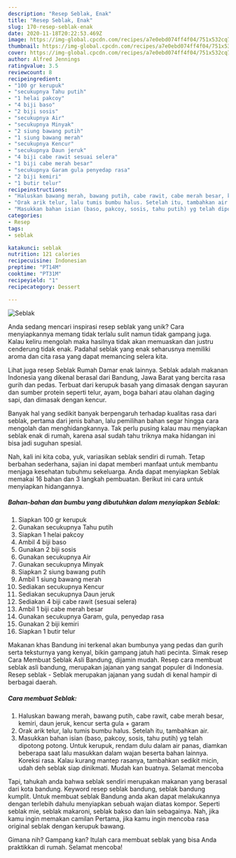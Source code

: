```yaml
---
description: "Resep Seblak, Enak"
title: "Resep Seblak, Enak"
slug: 170-resep-seblak-enak
date: 2020-11-18T20:22:53.469Z
image: https://img-global.cpcdn.com/recipes/a7e0ebd074ff4f04/751x532cq70/seblak-foto-resep-utama.jpg
thumbnail: https://img-global.cpcdn.com/recipes/a7e0ebd074ff4f04/751x532cq70/seblak-foto-resep-utama.jpg
cover: https://img-global.cpcdn.com/recipes/a7e0ebd074ff4f04/751x532cq70/seblak-foto-resep-utama.jpg
author: Alfred Jennings
ratingvalue: 3.5
reviewcount: 8
recipeingredient:
- "100 gr kerupuk"
- "secukupnya Tahu putih"
- "1 helai pakcoy"
- "4 biji baso"
- "2 biji sosis"
- "secukupnya Air"
- "secukupnya Minyak"
- "2 siung bawang putih"
- "1 siung bawang merah"
- "secukupnya Kencur"
- "secukupnya Daun jeruk"
- "4 biji cabe rawit sesuai selera"
- "1 biji cabe merah besar"
- "secukupnya Garam gula penyedap rasa"
- "2 biji kemiri"
- "1 butir telur"
recipeinstructions:
- "Haluskan bawang merah, bawang putih, cabe rawit, cabe merah besar, kemiri, daun jeruk, kencur serta gula + garam"
- "Orak arik telur, lalu tumis bumbu halus. Setelah itu, tambahkan air."
- "Masukkan bahan isian (baso, pakcoy, sosis, tahu putih) yg telah dipotong potong. Untuk kerupuk, rendam dulu dalam air panas, diamkan beberapa saat lalu masukkan dalam wajan beserta bahan lainnya. Koreksi rasa. Kalau kurang mantep rasanya, tambahkan sedikit micin, udah deh seblak siap dinikmati. Mudah kan buatnya. Selamat mencoba"
categories:
- Resep
tags:
- seblak

katakunci: seblak 
nutrition: 121 calories
recipecuisine: Indonesian
preptime: "PT14M"
cooktime: "PT31M"
recipeyield: "1"
recipecategory: Dessert

---
```



![Seblak](https://img-global.cpcdn.com/recipes/a7e0ebd074ff4f04/751x532cq70/seblak-foto-resep-utama.jpg)

Anda sedang mencari inspirasi resep seblak yang unik? Cara menyiapkannya memang tidak terlalu sulit namun tidak gampang juga. Kalau keliru mengolah maka hasilnya tidak akan memuaskan dan justru cenderung tidak enak. Padahal seblak yang enak seharusnya memiliki aroma dan cita rasa yang dapat memancing selera kita.

Lihat juga resep Seblak Rumah Damar enak lainnya. Seblak adalah makanan Indonesia yang dikenal berasal dari Bandung, Jawa Barat yang bercita rasa gurih dan pedas. Terbuat dari kerupuk basah yang dimasak dengan sayuran dan sumber protein seperti telur, ayam, boga bahari atau olahan daging sapi, dan dimasak dengan kencur.

Banyak hal yang sedikit banyak berpengaruh terhadap kualitas rasa dari seblak, pertama dari jenis bahan, lalu pemilihan bahan segar hingga cara mengolah dan menghidangkannya. Tak perlu pusing kalau mau menyiapkan seblak enak di rumah, karena asal sudah tahu triknya maka hidangan ini bisa jadi suguhan spesial.


Nah, kali ini kita coba, yuk, variasikan seblak sendiri di rumah. Tetap berbahan sederhana, sajian ini dapat memberi manfaat untuk membantu menjaga kesehatan tubuhmu sekeluarga. Anda dapat menyiapkan Seblak memakai 16 bahan dan 3 langkah pembuatan. Berikut ini cara untuk menyiapkan hidangannya.

<!--inarticleads1-->

##### Bahan-bahan dan bumbu yang dibutuhkan dalam menyiapkan Seblak:

1. Siapkan 100 gr kerupuk
1. Gunakan secukupnya Tahu putih
1. Siapkan 1 helai pakcoy
1. Ambil 4 biji baso
1. Gunakan 2 biji sosis
1. Gunakan secukupnya Air
1. Gunakan secukupnya Minyak
1. Siapkan 2 siung bawang putih
1. Ambil 1 siung bawang merah
1. Sediakan secukupnya Kencur
1. Sediakan secukupnya Daun jeruk
1. Sediakan 4 biji cabe rawit (sesuai selera)
1. Ambil 1 biji cabe merah besar
1. Gunakan secukupnya Garam, gula, penyedap rasa
1. Gunakan 2 biji kemiri
1. Siapkan 1 butir telur


Makanan khas Bandung ini terkenal akan bumbunya yang pedas dan gurih serta teksturnya yang kenyal, bikin gampang jatuh hati pecinta. Simak resep Cara Membuat Seblak Asli Bandung, dijamin mudah. Resep cara membuat seblak asli bandung, merupakan jajanan yang sangat populer di Indonesia. Resep seblak - Seblak merupakan jajanan yang sudah di kenal hampir di berbagai daerah. 

<!--inarticleads2-->

##### Cara membuat Seblak:

1. Haluskan bawang merah, bawang putih, cabe rawit, cabe merah besar, kemiri, daun jeruk, kencur serta gula + garam
1. Orak arik telur, lalu tumis bumbu halus. Setelah itu, tambahkan air.
1. Masukkan bahan isian (baso, pakcoy, sosis, tahu putih) yg telah dipotong potong. Untuk kerupuk, rendam dulu dalam air panas, diamkan beberapa saat lalu masukkan dalam wajan beserta bahan lainnya. Koreksi rasa. Kalau kurang mantep rasanya, tambahkan sedikit micin, udah deh seblak siap dinikmati. Mudah kan buatnya. Selamat mencoba


Tapi, tahukah anda bahwa seblak sendiri merupakan makanan yang berasal dari kota bandung. Keyword resep seblak bandung, seblak bandung kumplit. Untuk membuat seblak Bandung anda akan dapat melakukannya dengan terlebih dahulu menyiapkan sebuah wajan diatas kompor. Seperti seblak mie, seblak makaroni, seblak bakso dan lain sebagainya. Nah, jika kamu ingin memakan camilan Pertama, jika kamu ingin mencoba rasa original seblak dengan kerupuk bawang. 

Gimana nih? Gampang kan? Itulah cara membuat seblak yang bisa Anda praktikkan di rumah. Selamat mencoba!
